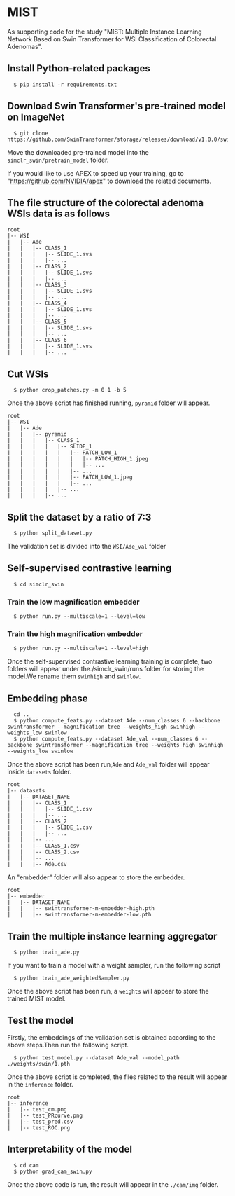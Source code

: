 # MIST
As supporting code for the study "MIST: Multiple Instance Learning Network Based on Swin Transformer for WSI Classification of Colorectal Adenomas".

## Install Python-related packages
```
  $ pip install -r requirements.txt
```
## Download Swin Transformer's pre-trained model on ImageNet
```
  $ git clone https://github.com/SwinTransformer/storage/releases/download/v1.0.0/swin_tiny_patch4_window7_224.pth
```
Move the downloaded pre-trained model into the `simclr_swin/pretrain_model` folder.

If you would like to use APEX to speed up your training, go to "https://github.com/NVIDIA/apex" to download the related documents.

## The file structure of the colorectal adenoma WSIs data is as follows

```
root
|-- WSI
|   |-- Ade
|   |   |-- CLASS_1
|   |   |   |-- SLIDE_1.svs
|   |   |   |-- ...
|   |   |-- CLASS_2
|   |   |   |-- SLIDE_1.svs
|   |   |   |-- ...
|   |   |-- CLASS_3
|   |   |   |-- SLIDE_1.svs
|   |   |   |-- ...
|   |   |-- CLASS_4
|   |   |   |-- SLIDE_1.svs
|   |   |   |-- ...
|   |   |-- CLASS_5
|   |   |   |-- SLIDE_1.svs
|   |   |   |-- ...
|   |   |-- CLASS_6
|   |   |   |-- SLIDE_1.svs
|   |   |   |-- ...
```

## Cut WSIs
```
  $ python crop_patches.py -m 0 1 -b 5
```

Once the above script has finished running, `pyramid` folder will appear.
```
root
|-- WSI
|   |-- Ade
|   |   |-- pyramid
|   |   |   |-- CLASS_1
|   |   |   |   |-- SLIDE_1
|   |   |   |   |   |-- PATCH_LOW_1
|   |   |   |   |   |   |-- PATCH_HIGH_1.jpeg
|   |   |   |   |   |   |-- ...
|   |   |   |   |   |-- ...
|   |   |   |   |   |-- PATCH_LOW_1.jpeg
|   |   |   |   |   |-- ...
|   |   |   |   |-- ...
|   |   |   |-- ...
```

## Split the dataset by a ratio of 7:3
```
  $ python split_dataset.py
```
The validation set is divided into the `WSI/Ade_val` folder


## Self-supervised contrastive learning
```
  $ cd simclr_swin
```
### Train the low magnification embedder
```
  $ python run.py --multiscale=1 --level=low
```

### Train the high magnification embedder
```
  $ python run.py --multiscale=1 --level=high
```

Once the self-supervised contrastive learning training is complete, two folders will appear under the./simclr_swin/runs folder for storing the model.We rename them `swinhigh` and `swinlow`.


## Embedding phase
```
  cd ..
  $ python compute_feats.py --dataset Ade --num_classes 6 --backbone swintransformer --magnification tree --weights_high swinhigh --weights_low swinlow
  $ python compute_feats.py --dataset Ade_val --num_classes 6 --backbone swintransformer --magnification tree --weights_high swinhigh --weights_low swinlow
```

Once the above script has been run,`Ade` and `Ade_val` folder will appear inside `datasets` folder.
```
root
|-- datasets
|   |-- DATASET_NAME
|   |   |-- CLASS_1
|   |   |   |-- SLIDE_1.csv
|   |   |   |-- ...
|   |   |-- CLASS_2
|   |   |   |-- SLIDE_1.csv
|   |   |   |-- ...
|   |   |-- ...
|   |   |-- CLASS_1.csv
|   |   |-- CLASS_2.csv
|   |   |-- ...
|   |   |-- Ade.csv
```
An "embedder" folder will also appear to store the embedder.
```
root
|-- embedder
|   |-- DATASET_NAME
|   |   |-- swintransformer-m-embedder-high.pth
|   |   |-- swintransformer-m-embedder-low.pth
```

## Train the multiple instance learning aggregator
```
  $ python train_ade.py
```
If you want to train a model with a weight sampler, run the following script
```
  $ python train_ade_weightedSampler.py
```

Once the above script has been run, a `weights` will appear to store the trained MIST model.

## Test the model
Firstly, the embeddings of the validation set is obtained according to the above steps.Then run the following script.
```
  $ python test_model.py --dataset Ade_val --model_path ./weights/swin/1.pth
```
Once the above script is completed, the files related to the result will appear in the `inference` folder.
```
root
|-- inference
|   |-- test_cm.png
|   |-- test_PRcurve.png
|   |-- test_pred.csv
|   |-- test_ROC.png
```

## Interpretability of the model
```
  $ cd cam
  $ python grad_cam_swin.py
```
Once the above code is run, the result will appear in the `./cam/img` folder.

